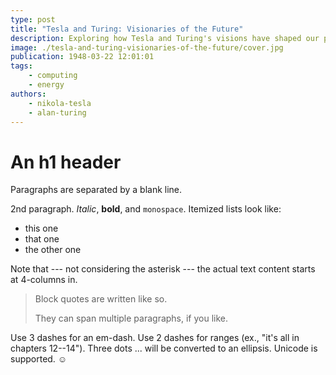 ```yaml
---
type: post
title: "Tesla and Turing: Visionaries of the Future"
description: Exploring how Tesla and Turing's visions have shaped our present and future.
image: ./tesla-and-turing-visionaries-of-the-future/cover.jpg
publication: 1948-03-22 12:01:01
tags: 
    - computing
    - energy
authors: 
    - nikola-tesla
    - alan-turing
---
```




# An h1 header

Paragraphs are separated by a blank line.

2nd paragraph. *Italic*, **bold**, and `monospace`. Itemized lists
look like:

  * this one
  * that one
  * the other one

Note that --- not considering the asterisk --- the actual text
content starts at 4-columns in.

> Block quotes are
> written like so.
>
> They can span multiple paragraphs,
> if you like.

Use 3 dashes for an em-dash. Use 2 dashes for ranges (ex., "it's all
in chapters 12--14"). Three dots ... will be converted to an ellipsis.
Unicode is supported. ☺
